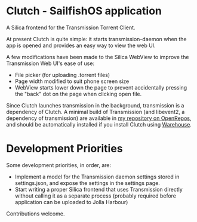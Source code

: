# Clutch - SailfishOS application
A Silica frontend for the Transmission Torrent Client.

At present Clutch is quite simple: it starts transmission-daemon when the app is opened and provides an easy way to view the web UI.

A few modifications have been made to the Silica WebView to improve the Transmission Web UI's ease of use:
* File picker (for uploading .torrent files)
* Page width modified to suit phone screen size
* WebView starts lower down the page to prevent accidentally pressing the "back" dot on the page when clicking open file.

Since Clutch launches transmission in the background, transmission is a dependency of Clutch.
A minimal build of Transmission (and libevent2, a dependency of transmission) are available in [my repository on OpenRepos](https://openrepos.net/user/5451/repository), and should be automatically installed if you install Clutch using [Warehouse](https://openrepos.net/content/basil/warehouse-sailfishos).

# Development Priorities
Some development priorities, in order, are:
* Implement a model for the Transmission daemon settings stored in settings.json, and expose the settings in the settings page.
* Start writing a proper Silica frontend that uses Transmission directly without calling it as a separate process (probably required before application can be uploaded to Jolla Harbour)

Contributions welcome.
